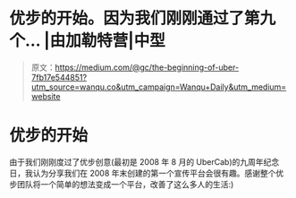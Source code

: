 # 优步的开始。因为我们刚刚通过了第九个… |由加勒特营|中型

> 原文：<https://medium.com/@gc/the-beginning-of-uber-7fb17e544851?utm_source=wanqu.co&utm_campaign=Wanqu+Daily&utm_medium=website>

# 优步的开始

由于我们刚刚度过了优步创意(最初是 2008 年 8 月的 UberCab)的九周年纪念日，我认为分享我们在 2008 年末创建的第一个宣传平台会很有趣。感谢整个优步团队将一个简单的想法变成一个平台，改善了这么多人的生活:)